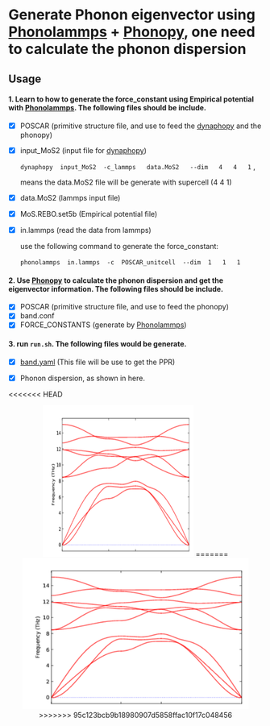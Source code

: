 # Generate Phonon eigenvector using [Phonolammps](https://github.com/abelcarreras/phonolammps) + [Phonopy](https://phonopy.github.io/phonopy/), one need to calculate the phonon dispersion 

## Usage
#### 1. Learn to how to generate the force_constant using Empirical potential with [Phonolammps](https://github.com/abelcarreras/phonolammps). The following files should be include.

- [x] POSCAR (primitive structure file, and use to feed the [dynaphopy](https://abelcarreras.github.io/DynaPhoPy/usage.html) and the phonopy)

- [x] input_MoS2 (input file for [dynaphopy](https://abelcarreras.github.io/DynaPhoPy/usage.html))

  `dynaphopy  input_MoS2  -c_lammps   data.MoS2   --dim   4   4   1` ,

  means the data.MoS2 file will be generate with supercell (4   4   1)

- [x] data.MoS2 (lammps input file)

- [x] MoS.REBO.set5b (Empirical potential file)

- [x] in.lammps (read the data from lammps)

  use the following command to generate the force_constant:

  `phonolammps  in.lammps  -c  POSCAR_unitcell  --dim  1   1   1 `

#### 2. Use [Phonopy](https://phonopy.github.io/phonopy/) to calculate the phonon dispersion and get the eigenvector information. The following files should be include.

- [x] POSCAR (primitive structure file, and use to feed the phonopy)
- [x] band.conf
- [x] FORCE_CONSTANTS (generate by [Phonolammps](https://github.com/abelcarreras/phonolammps))

#### 3. run `run.sh`. The following files would be generate.

- [x] [band.yaml](https://phonopy.github.io/phonopy/output-files.html#band-yaml) (This file will be use to get the PPR)

- [x] Phonon dispersion, as shown in here.

<<<<<<< HEAD
  <div align=center><img width="300" height="300" src=https://github.com/Tingliangstu/PPR-Phonon-Participation-Ratio/blob/main/Calculate%20from%20LD/phonolammps%20%2B%20phonopy/MoS2_dispersion.png>
=======
  <div align=center><img width="450" height="300" src=https://github.com/Tingliangstu/PPR-Phonon-Participation-Ratio/blob/main/Calculate%20from%20LD/phonolammps%20%2B%20phonopy/MoS2_dispersion.png>
>>>>>>> 95c123bcb9b18980907d5858ffac10f17c048456

